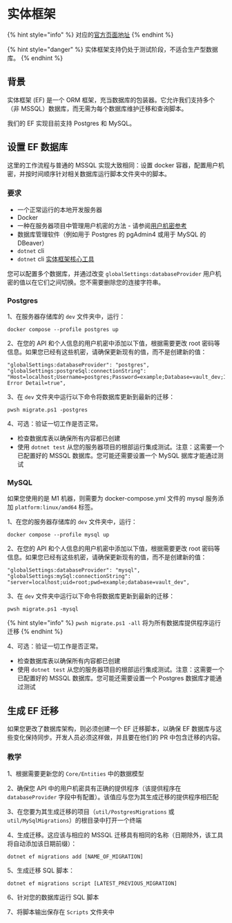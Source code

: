 # 实体框架

{% hint style="info" %}
对应的[官方页面地址](https://contributing.bitwarden.com/server/ef/)
{% endhint %}

{% hint style="danger" %}
实体框架支持仍处于测试阶段，不适合生产型数据库。
{% endhint %}

## 背景 <a href="#background" id="background"></a>

实体框架 (EF) 是一个 ORM 框架，充当数据库的包装器。它允许我们支持多个（非 MSSQL）数据库，而无需为每个数据库维护迁移和查询脚本。

我们的 EF 实现目前支持 Postgres 和 MySQL。

## 设置 EF 数据库 <a href="#setting-up-ef-databases" id="setting-up-ef-databases"></a>

这里的工作流程与普通的 MSSQL 实现大致相同：设置 docker 容器，配置用户机密，并按时间顺序针对相关数据库运行脚本文件夹中的脚本。

### 要求 <a href="#requirements" id="requirements"></a>

* 一个正常运行的本地开发服务器
* Docker
* 一种在服务器项目中管理用户机密的方法 - 请参阅[用户机密参考](../user-secrets.md)
* 数据库管理软件（例如用于 Postgres 的 pgAdmin4 或用于 MySQL 的 DBeaver）
* `dotnet` cli
* `dotnet` cli [实体框架核心工具](https://learn.microsoft.com/zh-cn/ef/core/cli/dotnet)

您可以配置多个数据库，并通过改变 `globalSettings:databaseProvider` 用户机密的值以在它们之间切换。您不需要删除您的连接字符串。

### Postgres <a href="#postgres" id="postgres"></a>

1、在服务器存储库的 `dev` 文件夹中，运行：

```docker
docker compose --profile postgres up
```

2、在您的 API 和个人信息的用户机密中添加以下值，根据需要更改 root 密码等信息。如果您已经有这些机密，请确保更新现有的值，而不是创建新的值：

```systemd
"globalSettings:databaseProvider": "postgres",
"globalSettings:postgreSql:connectionString": "Host=localhost;Username=postgres;Password=example;Database=vault_dev;Include Error Detail=true",
```

3、在 `dev` 文件夹中运行以下命令将数据库更新到最新的迁移：

```
pwsh migrate.ps1 -postgres
```

4、可选：验证一切工作是否正常。

* 检查数据库表以确保所有内容都已创建
* 使用 `dotnet test` 从您的服务器项目的根部运行集成测试。注意：这需要一个已配置好的 MSSQL 数据库。您可能还需要设置一个 MySQL 据库才能通过测试

### MySQL <a href="#mysql" id="mysql"></a>

如果您使用的是 M1 机器，则需要为 docker-compose.yml 文件的 mysql 服务添加 `platform:linux/amd64` 标签。

1、在您的服务器存储库的 `dev` 文件夹中，运行：

```docker
docker compose --profile mysql up
```

2、在您的 API 和个人信息的用户机密中添加以下值，根据需要更改 root 密码等信息。如果您已经有这些机密，请确保更新现有的值，而不是创建新的值：

```systemd
"globalSettings:databaseProvider": "mysql",
"globalSettings:mySql:connectionString": "server=localhost;uid=root;pwd=example;database=vault_dev",
```

3、在 `dev` 文件夹中运行以下命令将数据库更新到最新的迁移：

```
pwsh migrate.ps1 -mysql
```

{% hint style="info" %}
`pwsh migrate.ps1 -all` 将为所有数据库提供程序运行迁移
{% endhint %}

4、可选：验证一切工作是否正常。

* 检查数据库表以确保所有内容都已创建
* 使用 `dotnet test` 从您的服务器项目的根部运行集成测试。注意：这需要一个已配置好的 MSSQL 数据库。您可能还需要设置一个 Postgres 数据库才能通过测试

## 生成 EF 迁移 <a href="#generating-ef-migrations" id="generating-ef-migrations"></a>

如果您更改了数据库架构，则必须创建一个 EF 迁移脚本，以确保 EF 数据库与这些变化保持同步。开发人员必须这样做，并且要在他们的 PR 中包含迁移的内容。

### 教学 <a href="#instructions" id="instructions"></a>

1、根据需要更新您的 `Core/Entities` 中的数据模型

2、确保您 API 中的用户机密具有正确的提供程序（该提供程序在 `databaseProvider` 字段中有配置）。该值应与您为其生成迁移的提供程序相匹配

3、在您要为其生成迁移的项目（`util/PostgresMigrations` 或 `util/MySqlMigrations`）的根目录中打开一个终端

4、生成迁移。这应该与相应的 MSSQL 迁移具有相同的名称（日期除外，该工具将自动添加该日期前缀）：

```
dotnet ef migrations add [NAME_OF_MIGRATION]
```

5、生成迁移 SQL 脚本：

```
dotnet ef migrations script [LATEST_PREVIOUS_MIGRATION]
```

6、针对您的数据库运行 SQL 脚本

7、将脚本输出保存在 `Scripts` 文件夹中
